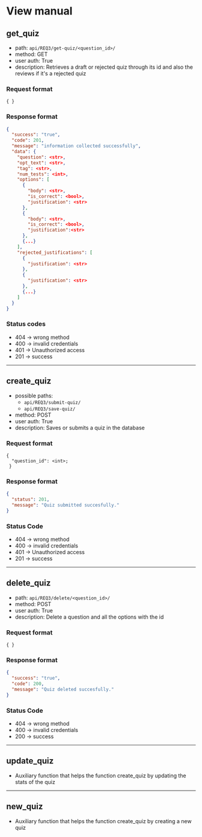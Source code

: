 # View manual

## get_quiz
- path: `api/REQ3/get-quiz/<question_id>/`
- method: GET
- user auth: True
- description: Retrieves a draft or rejected quiz through its id 
        and also the reviews if it's a rejected quiz

### Request format
```
{ }
```

### Response format
```json
{
  "success": "true",
  "code": 201,
  "message": "information collected successfully",
  "data": {
    "question": <str>,
    "opt_text": <str>,
    "tag": <str>,
    "num_tests": <int>,
    "options": [
      {
        "body": <str>,
        "is_correct": <bool>,
        "justification": <str>
      },
      {
        "body": <str>,
        "is_correct": <bool>,
        "justification":<str>
      },
      {...}
    ],
    "rejected_justifications": [
      {
        "justification": <str>
      },
      {
        "justification": <str>
      },
      {...}
    ]
  }
}

```

### Status codes
- 404 -> wrong method
- 400 -> invalid credentials
- 401 -> Unauthorized access
- 201 -> success

---
## create_quiz
- possible paths:
     - `api/REQ3/submit-quiz/`
     - `api/REQ3/save-quiz/`
- method: POST
- user auth: True
- description: Saves or submits a quiz in the database

### Request format
```
{
  "question_id": <int>;
 }
```

### Response format
```json
{
  "status": 201,
  "message": "Quiz submitted succesfully."
}
```

### Status Code
- 404 -> wrong method
- 400 -> invalid credentials
- 401 -> Unauthorized access
- 201 -> success

---
## delete_quiz
- path: `api/REQ3/delete/<question_id>/`
- method: POST
- user auth: True
- description: Delete a question and all the options with the id

### Request format
```
{ }
```

### Response format
```json
{
  "success": "true",
  "code": 200,
  "message": "Quiz deleted succesfully."
}
```

### Status Code
- 404 -> wrong method
- 400 -> invalid credentials
- 200 -> success

---
## update_quiz

- Auxiliary function that helps the function create_quiz by updating the stats of the quiz

---
## new_quiz

- Auxiliary function that helps the function create_quiz by creating a new quiz